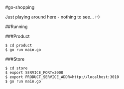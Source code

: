 #go-shopping

Just playing around here - nothing to see... :-)

##Running

###Product
```
$ cd product
$ go run main.go
```

###Store
```
$ cd store
$ export SERVICE_PORT=3000
$ export PRODUCT_SERVICE_ADDR=http://localhost:3010
$ go run main.go 
```
